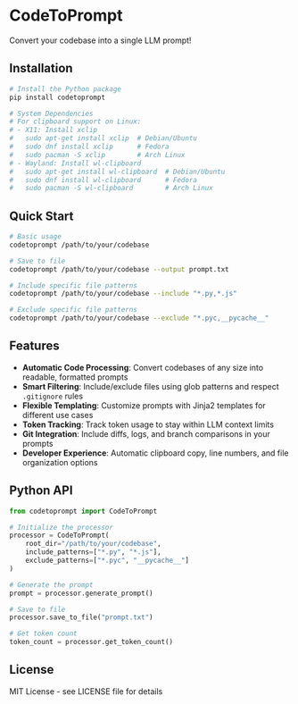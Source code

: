 # CodeToPrompt

Convert your codebase into a single LLM prompt!

## Installation

```bash
# Install the Python package
pip install codetoprompt

# System Dependencies
# For clipboard support on Linux:
# - X11: Install xclip
#   sudo apt-get install xclip  # Debian/Ubuntu
#   sudo dnf install xclip      # Fedora
#   sudo pacman -S xclip        # Arch Linux
# - Wayland: Install wl-clipboard
#   sudo apt-get install wl-clipboard  # Debian/Ubuntu
#   sudo dnf install wl-clipboard      # Fedora
#   sudo pacman -S wl-clipboard        # Arch Linux
```

## Quick Start

```bash
# Basic usage
codetoprompt /path/to/your/codebase

# Save to file
codetoprompt /path/to/your/codebase --output prompt.txt

# Include specific file patterns
codetoprompt /path/to/your/codebase --include "*.py,*.js"

# Exclude specific file patterns
codetoprompt /path/to/your/codebase --exclude "*.pyc,__pycache__"
```

## Features

- **Automatic Code Processing**: Convert codebases of any size into readable, formatted prompts
- **Smart Filtering**: Include/exclude files using glob patterns and respect `.gitignore` rules
- **Flexible Templating**: Customize prompts with Jinja2 templates for different use cases
- **Token Tracking**: Track token usage to stay within LLM context limits
- **Git Integration**: Include diffs, logs, and branch comparisons in your prompts
- **Developer Experience**: Automatic clipboard copy, line numbers, and file organization options

## Python API

```python
from codetoprompt import CodeToPrompt

# Initialize the processor
processor = CodeToPrompt(
    root_dir="/path/to/your/codebase",
    include_patterns=["*.py", "*.js"],
    exclude_patterns=["*.pyc", "__pycache__"]
)

# Generate the prompt
prompt = processor.generate_prompt()

# Save to file
processor.save_to_file("prompt.txt")

# Get token count
token_count = processor.get_token_count()
```

## License

MIT License - see LICENSE file for details 